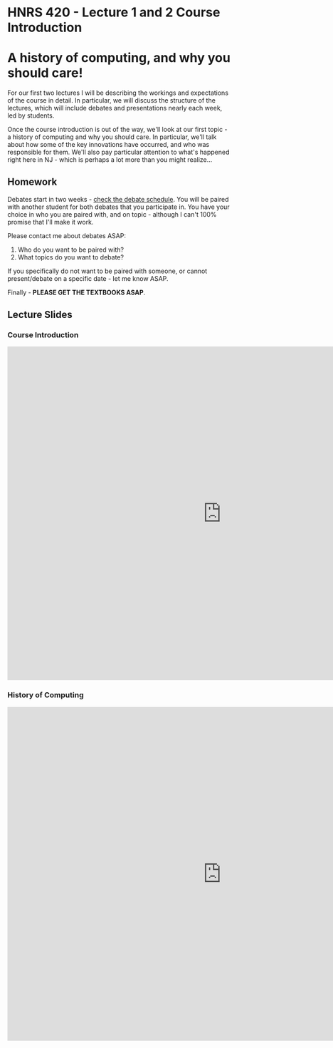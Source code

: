 # HNRS 420 - Lecture 1 and 2 Course Introduction<br/><br/>A history of computing, and why you should care!

For our first two lectures I will be describing the workings and expectations of the course in detail.  In particular, we will discuss the structure of the lectures, which will include debates and presentations nearly each week, led by students.  

Once the course introduction is out of the way, we'll look at our first topic - a history of computing and why you should care.  In particular, we'll talk about how some of the key innovations have occurred, and who was responsible for them.  We'll also pay particular attention to what's happened right here in NJ - which is perhaps a lot more than you might realize...

## Homework
Debates start in two weeks - [check the debate schedule](debates.html).  You will be paired with another student for both debates that you participate in.  You have your choice in who you are paired with, and on topic - although I can't 100% promise that I'll make it work.

Please contact me about debates ASAP:
1. Who do you want to be paired with?  
1. What topics do you want to debate?  

If you specifically do not want to be paired with someone, or cannot present/debate on a specific date - let me know ASAP.

Finally - **PLEASE GET THE TEXTBOOKS ASAP**.

## Lecture Slides

### Course Introduction
<iframe src="https://docs.google.com/presentation/d/1OGjxgN3U85_hm37-5VEX7tyyEJxUf02GOIsqJnjXRQQ/embed?start=false&loop=false&delayms=3000" frameborder="0" width="960" height="749" allowfullscreen="true" mozallowfullscreen="true" webkitallowfullscreen="true"></iframe>

### History of Computing
<iframe src="https://docs.google.com/presentation/d/1BWrDVeJR32n6e7vuU23oqwXWKCsPGuPMYI9Ar_FroAQ/embed?start=false&loop=false&delayms=3000" frameborder="0" width="960" height="749" allowfullscreen="true" mozallowfullscreen="true" webkitallowfullscreen="true"></iframe>
